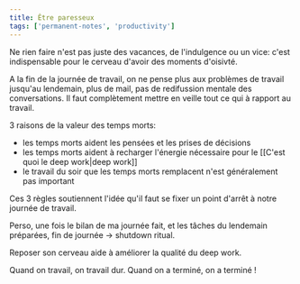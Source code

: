```yaml
---
title: Être paresseux
tags: ['permanent-notes', 'productivity']
---
```


Ne rien faire n'est pas juste des vacances, de l'indulgence ou un vice: c'est indispensable pour le cerveau d'avoir des moments d'oisivté. 

A la fin de la journée de travail, on ne pense plus aux problèmes de travail jusqu'au lendemain, plus de mail, pas de redifussion mentale des conversations. Il faut complètement mettre en veille tout ce qui à rapport au travail. 

3 raisons de la valeur des temps morts: 
- les temps morts aident les pensées et les prises de décisions
- les temps morts aident à recharger l'énergie nécessaire pour le [[C'est quoi le deep work|deep work]]
- le travail du soir que les temps morts remplacent n'est généralement pas important

Ces 3 règles soutiennent l'idée qu'il faut se fixer un point d'arrêt à notre journée de travail. 

Perso, une fois le bilan de ma journée fait, et les tâches du lendemain préparées, fin de journée -> shutdown ritual.

Reposer son cerveau aide à améliorer la qualité du deep work. 

Quand on travail, on travail dur. Quand on a terminé, on a terminé ! 